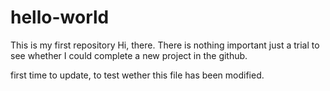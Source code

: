 # hello-world
This is my first repository
Hi, there.
There is nothing important just a trial to see whether I could complete a new project in the github.

first time to update, to test wether this file has been modified.
